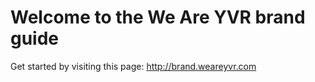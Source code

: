 # Welcome to the We Are YVR brand guide

Get started by visiting this page: http://brand.weareyvr.com
